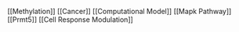 [[Methylation]]
[[Cancer]]
[[Computational Model]]
[[Mapk Pathway]]
[[Prmt5]]
[[Cell Response Modulation]]
